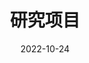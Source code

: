 ---
title: 研究项目
date: 2022-10-24
type: landing

sections:
  - block: portfolio
    content:
      title: 研究项目
      subtitle: 我们的主要研究方向和项目
      text: ''
      filters:
        folders:
          - project
      default_button_index: 0
      buttons:
        - name: 全部
          tag: '*'
        - name: 复杂系统
          tag: Complex Systems
        - name: 控制理论
          tag: Control Theory
        - name: 其他
          tag: Other
    design:
      columns: '1'
      view: showcase
      flip_alt_rows: false
---